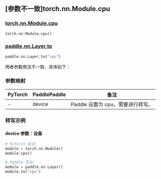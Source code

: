 ## [参数不一致]torch.nn.Module.cpu

### [torch.nn.Module.cpu](https://pytorch.org/docs/stable/generated/torch.nn.Module.html#torch.nn.Module.cpu)

```python
torch.nn.Module.cpu()
```

### [paddle.nn.Layer.to](https://www.paddlepaddle.org.cn/documentation/docs/zh/api/paddle/nn/Layer_cn.html#to-device-none-dtype-none-blocking-none)

```python
paddle.nn.Layer.to("cpu")
```

两者参数用法不一致，具体如下：

### 参数映射

| PyTorch | PaddlePaddle | 备注                              |
| ------- | ------------ | --------------------------------- |
| -       | device       | Paddle 设置为 cpu，需要进行转写。 |

### 转写示例

#### device 参数：设备

```python
# PyTorch 写法:
module = torch.nn.Module()
module.cpu()

# Paddle 写法:
module = paddle.nn.Layer()
module.to("cpu")
```

